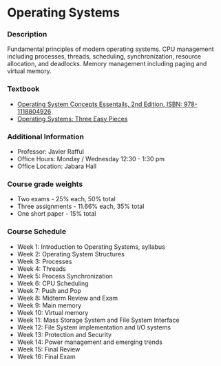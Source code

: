 # Operating Systems

###  Description 

Fundamental principles of modern operating systems.  CPU management including processes, threads, scheduling, synchronization, resource allocation, and deadlocks.  Memory management including paging and virtual memory.

###  Textbook

-  [Operating System Concepts Essentails, 2nd Edition, ISBN:  978-1118804926](./info/book.pdf)
-  [Operating Systems:  Three Easy Pieces](https://pages.cs.wisc.edu/~remzi/OSTEP/)

###  Additional Information

-  Professor:  Javier Rafful
-  Office Hours:  Monday / Wednesday 12:30 - 1:30 pm 
-  Office Location:  Jabara Hall 

###  Course grade weights

-  Two exams -  25% each, 50% total
-  Three assignments -  11.66% each, 35% total
-  One short paper -  15% total

###  Course Schedule

-  Week 1:  Introduction to Operating Systems, syllabus
-  Week 2:  Operating System Structures
-  Week 3:  Processes
-  Week 4:  Threads
-  Week 5:  Process Synchronization
-  Week 6:  CPU Scheduling
-  Week 7:  Push and Pop
-  Week 8:  Midterm Review and Exam
-  Week 9:  Main memory
-  Week 10:  Virtual memory
-  Week 11:  Mass Storage System and File System Interface
-  Week 12:  File System implementation and I/O systems
-  Week 13:  Protection and Security
-  Week 14:  Power management and emerging trends
-  Week 15:  Final Review
-  Week 16:  Final Exam
